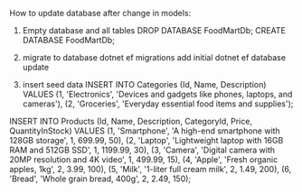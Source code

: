How to update database after change in models:
1. Empty database and all tables
DROP DATABASE FoodMartDb;
CREATE DATABASE FoodMartDb;

2. migrate to database
dotnet ef migrations add initial
dotnet ef database update

3. insert seed data
INSERT INTO Categories (Id, Name, Description) VALUES
(1, 'Electronics', 'Devices and gadgets like phones, laptops, and cameras'),
(2, 'Groceries', 'Everyday essential food items and supplies');

INSERT INTO Products (Id, Name, Description, CategoryId, Price, QuantityInStock) VALUES
(1, 'Smartphone', 'A high-end smartphone with 128GB storage', 1, 699.99, 50),
(2, 'Laptop', 'Lightweight laptop with 16GB RAM and 512GB SSD', 1, 1199.99, 30),
(3, 'Camera', 'Digital camera with 20MP resolution and 4K video', 1, 499.99, 15),
(4, 'Apple', 'Fresh organic apples, 1kg', 2, 3.99, 100),
(5, 'Milk', '1-liter full cream milk', 2, 1.49, 200),
(6, 'Bread', 'Whole grain bread, 400g', 2, 2.49, 150);



